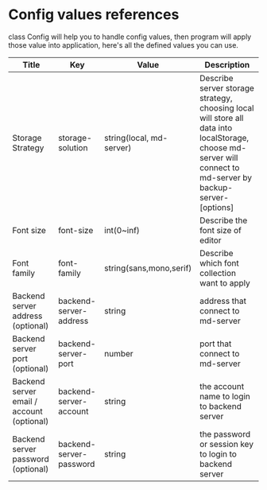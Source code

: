 # Config values references

class Config will help you to handle config values, then program will apply those value into application, here's all the defined values you can use.

| Title | Key | Value | Description |
| ------|-----|-------|-------------|
| Storage Strategy | storage-solution | string(local, md-server) | Describe server storage strategy, choosing local will store all data into localStorage, choose md-server will connect to md-server by backup-server-[options] |
| Font size | font-size | int(0~inf) | Describe the font size of editor |
| Font family | font-family | string(sans,mono,serif) | Describe which font collection want to apply |
| Backend server address (optional) | backend-server-address | string | address that connect to md-server |
| Backend server port (optional) | backend-server-port | number | port that connect to md-server |
| Backend server email / account (optional) | backend-server-account | string | the account name to login to backend server |
| Backend server password (optional) | backend-server-password | string |the password or session key to login to backend server |